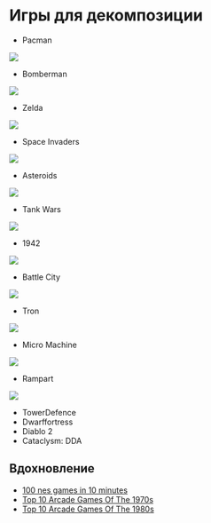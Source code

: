 # Игры для декомпозиции

- Pacman

![](https://upload.wikimedia.org/wikipedia/en/5/59/Pac-man.png)

- Bomberman

[![](https://upload.wikimedia.org/wikipedia/en/f/f1/Bomberman_%28NES%29_gameplay.png)](https://www.youtube.com/watch?v=xlp_M92ri-U)

- Zelda

[![](https://upload.wikimedia.org/wikipedia/en/3/3a/Legend_of_Zelda_NES.PNG)](https://www.youtube.com/watch?v=MBmRZG2TgRw)

- Space Invaders

[![](https://upload.wikimedia.org/wikipedia/en/2/20/SpaceInvaders-Gameplay.gif)](https://www.youtube.com/watch?v=MU4psw3ccUI)

- Asteroids

[![](https://gaminghistory101.files.wordpress.com/2012/03/asteroids_1.png)](https://www.youtube.com/watch?v=WYSupJ5r2zo)

- Tank Wars

[![](https://dosgames.com/screens/tankwars.gif)](https://www.youtube.com/watch?v=J-rAY1VSVNY)

- 1942

[![](http://www.filearchivehaven.com/wp-content/uploads/2015/05/1942_progress2.jpg)](https://www.youtube.com/watch?v=WRnn-bhv-AE)

- Battle City

[![](https://i.ytimg.com/vi/5SJfhcAKSlo/maxresdefault.jpg)](https://www.youtube.com/watch?v=5SJfhcAKSlo)

- Tron

![](https://thumbs.gfycat.com/WillingThickAfricanclawedfrog-size_restricted.gif)

- Micro Machine

[![](https://i.pinimg.com/originals/d2/c0/97/d2c09757f1f18de7b9cc19278840f3df.jpg)](https://www.youtube.com/watch?v=BMpZznee74I)

- Rampart

[![](https://media.classicgames.me/nes/14590/rampart-on-nes_x.png)](https://www.youtube.com/watch?v=uKp-XeRfytY)

- TowerDefence
- Dwarffortress
- Diablo 2
- Cataclysm: DDA

## Вдохновление

- [100 nes games in 10 minutes](https://www.youtube.com/watch?v=Xi_LNRbuuFA)
- [Top 10 Arcade Games Of The 1970s](https://www.youtube.com/watch?v=km8bc_oBRgk)
- [Top 10 Arcade Games Of The 1980s](https://www.youtube.com/watch?v=Se0p2NlT7yY)
